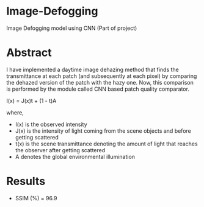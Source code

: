 # Image-Defogging
Image Defogging model using CNN (Part of project)

# Abstract
I have implemented a daytime image dehazing method that finds the transmittance at each patch (and
subsequently at each pixel) by comparing the dehazed version of the patch with the hazy one. Now, this
comparison is performed by the module called CNN based patch quality comparator.

I(x) = J(x)t + (1 - t)A

where,

* I(x) is the observed intensity
* J(x) is the intensity of light coming from the scene objects and before getting scattered
* t(x) is the scene transmittance denoting the amount of light that reaches the observer after getting scattered
* A denotes the global environmental illumination

# Results
* SSIM (%) = 96.9
